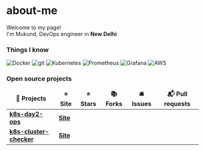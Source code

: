 # about-me

<p>Welcome to my page! </br> 
I'm Mukund, DevOps engineer in <b>New Delhi</b> 
</p>

<h3>Things I know </h3>

<p>
  <img alt="Docker" src="https://img.shields.io/badge/-Docker-46a2f1?style=flat-square&logo=docker&logoColor=white" />
  <img alt="git" src="https://img.shields.io/badge/-Git-F05032?style=flat-square&logo=git&logoColor=white" />
  <img alt="Kubernetes" src="https://img.shields.io/badge/%20-kubernetes-blue?style=flat-square&logo=kubernetes&logoColor=white" />
  <img alt="Prometheus" src="https://img.shields.io/badge/%20-prometheus-orange?style=flat-square&logo=Prometheus&logoColor=white" />
  <img alt="Grafana" src="https://img.shields.io/badge/%20-grafana-E34F26?style=flat-square&logo=grafana&logoColor=white" />
  <img alt="AWS" src="https://img.shields.io/badge/%20-aws-yellow?style=flat-square&logo=aws&logoColor=white" />  
</p>
<p></p>

<p></p>
<h3>Open source projects</h3>
<table>
  <thead align="center">
    <tr border: none;>
      <td><b>🎁 Projects</b></td>
      <td><b>⭐ Site</b></td>
      <td><b>⭐ Stars</b></td>
      <td><b>📚 Forks</b></td>
      <td><b>🛎 Issues</b></td>
      <td><b>📬 Pull requests</b></td>
    </tr>
  </thead>
  <tbody>
</td>
    <tr>
      <td><a href="https://github.com/dguyhasnoname/k8s-day2-ops"><b>k8s-day2-ops</b></a></td>
      <td><a href="https://github.com/dguyhasnoname/k8s-day2-ops/blob/master/README.md"> <b> Site</b></a></td>
    </tr>
    <tr>
      <td><a href="https://github.com/dguyhasnoname/k8s-cluster-checker"><b>k8s-cluster-checker</b></a></td>
      <td><a href="https://dguyhasnoname.github.io/k8s-cluster-checker/"> <b> Site</b></a></td>
    </tr>
  </td>
  </tbody>
</table>
